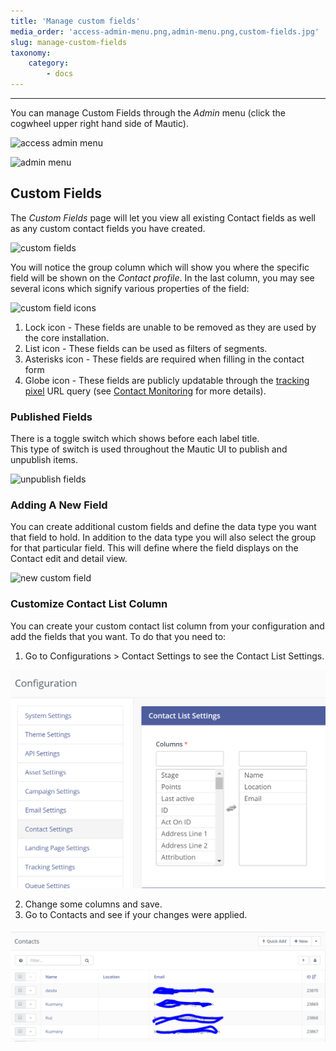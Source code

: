 ```yaml
---
title: 'Manage custom fields'
media_order: 'access-admin-menu.png,admin-menu.png,custom-fields.jpg'
slug: manage-custom-fields
taxonomy:
    category:
        - docs
---
```


---
You can manage Custom Fields through the _Admin_ menu (click the cogwheel upper right hand side of Mautic).

![access admin menu](access-admin-menu.png)

![admin menu](admin-menu.png)

## Custom Fields

The _Custom Fields_ page will let you view all existing Contact fields as well as any custom contact fields you have created.

![custom fields](custom-fields.jpg)

You will notice the group column which will show you where the specific field will be shown on the _Contact profile_. In the last column, you may see several icons which signify various properties of the field:

![custom field icons](custom-field-icons.png)

1. Lock icon - These fields are unable to be removed as they are used by the core installation.
2. List icon - These fields can be used as filters of segments.
3. Asterisks icon - These fields are required when filling in the contact form
4. Globe icon - These fields are publicly updatable through the [tracking pixel][variables] URL query (see [Contact Monitoring][contact monitoring] for more details).

### Published Fields

There is a toggle switch which shows before each label title.\
This type of switch is used throughout the Mautic UI to publish and unpublish items.

![unpublish fields](unpublish-fields.gif)

### Adding A New Field

You can create additional custom fields and define the data type you want that field to hold. In addition to the data type you will also select the group for that particular field. This will define where the field displays on the Contact edit and detail view.

![new custom field](new-custom-field.jpg)


### Customize Contact List Column

You can create your custom contact list column from your configuration and add the fields that you want. To do that you need to: 

1. Go to Configurations > Contact Settings to see the Contact List Settings.

![Contact List](contact-list.png)

2. Change some columns and save.
3. Go to Contacts and see if your changes were applied.

![Customized Contact List](customize.png)


[contact monitoring]: </contacts/manage-contacts/contact-monitoring>
[variables]: </setup/variables>
